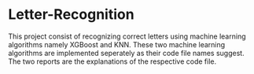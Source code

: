 # Letter-Recognition
This project consist of recognizing correct letters using machine learning algorithms namely XGBoost and KNN.
These two machine learning algorithms are implemented seperately as their code file names suggest.
The two reports are the explanations of the respective code file.
